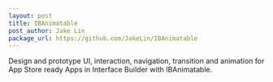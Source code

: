 ```yaml
---
layout: post
title: IBAnimatable
post_author: Jake Lin
package_url: https://github.com/JakeLin/IBAnimatable
---
```


Design and prototype UI, interaction, navigation, transition and animation for App Store ready Apps in Interface Builder with IBAnimatable.

<!--PKG_END-->
